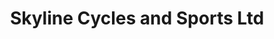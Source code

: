 ---
title: "Skyline Cycles and Sports Ltd"
url: /aberdeen/skyline-cycles-and-sports-ltd/
shop: bicycle
---